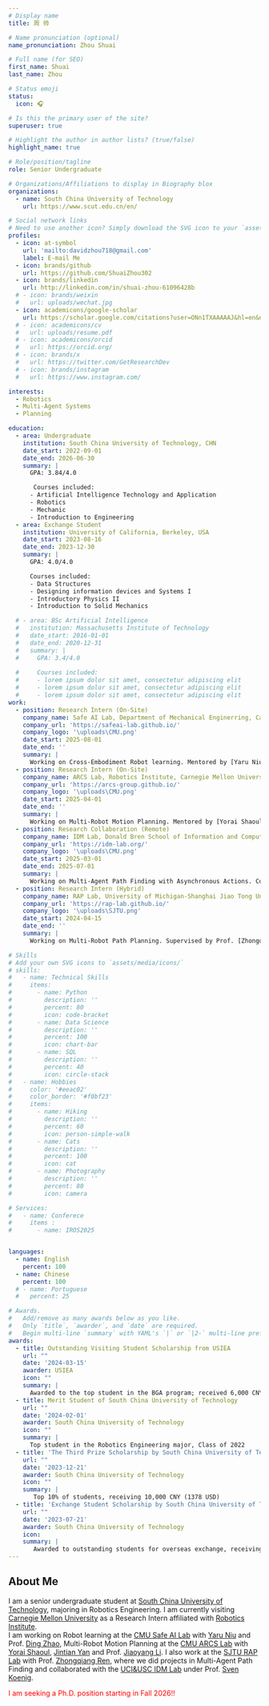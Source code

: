 ```yaml
---
# Display name
title: 周 帅

# Name pronunciation (optional)
name_pronunciation: Zhou Shuai

# Full name (for SEO)
first_name: Shuai
last_name: Zhou

# Status emoji
status: 
  icon: 🎧

# Is this the primary user of the site?
superuser: true

# Highlight the author in author lists? (true/false)
highlight_name: true

# Role/position/tagline
role: Senior Undergraduate

# Organizations/Affiliations to display in Biography blox
organizations:
  - name: South China University of Technology
    url: https://www.scut.edu.cn/en/

# Social network links
# Need to use another icon? Simply download the SVG icon to your `assets/media/icons/` folder.
profiles:
  - icon: at-symbol
    url: 'mailto:davidzhou718@gmail.com'
    label: E-mail Me
  - icon: brands/github
    url: https://github.com/ShuaiZhou302
  - icon: brands/linkedin
    url: http://linkedin.com/in/shuai-zhou-61096428b
  # - icon: brands/weixin
  #   url: uploads/wechat.jpg 
  - icon: academicons/google-scholar
    url: https://scholar.google.com/citations?user=ONn1TXAAAAAJ&hl=en&oi=sra   
  # - icon: academicons/cv
  #   url: uploads/resume.pdf   
  # - icon: academicons/orcid
  #   url: https://orcid.org/
  # - icon: brands/x
  #   url: https://twitter.com/GetResearchDev  
  # - icon: brands/instagram
  #   url: https://www.instagram.com/      

interests:
  - Robotics
  - Multi-Agent Systems
  - Planning

education:
  - area: Undergraduate
    institution: South China University of Technology, CHN
    date_start: 2022-09-01
    date_end: 2026-06-30
    summary: |
      GPA: 3.84/4.0 

       Courses included:
      - Artificial Intelligence Technology and Application
      - Robotics
      - Mechanic
      - Introduction to Engineering
  - area: Exchange Student
    institution: University of California, Berkeley, USA
    date_start: 2023-08-16
    date_end: 2023-12-30
    summary: |
      GPA: 4.0/4.0

      Courses included:
      - Data Structures
      - Designing information devices and Systems I
      - Introductory Physics II
      - Introduction to Solid Mechanics

  # - area: BSc Artificial Intelligence
  #   institution: Massachusetts Institute of Technology
  #   date_start: 2016-01-01
  #   date_end: 2020-12-31
  #   summary: |
  #     GPA: 3.4/4.0
      
  #     Courses included:
  #     - lorem ipsum dolor sit amet, consectetur adipiscing elit
  #     - lorem ipsum dolor sit amet, consectetur adipiscing elit
  #     - lorem ipsum dolor sit amet, consectetur adipiscing elit
work:
  - position: Research Intern (On-Site)
    company_name: Safe AI Lab, Department of Mechanical Enginerring, Carnegie Mellon University, USA
    company_url: 'https://safeai-lab.github.io/'
    company_logo: '\uploads\CMU.png'
    date_start: 2025-08-01
    date_end: ''
    summary: |
      Working on Cross-Embodiment Robot learning. Mentored by [Yaru Niu](https://yaruniu.com/) and Supervised by Prof. [Ding Zhao](https://www.meche.engineering.cmu.edu/directory/bios/zhao-ding.html).
  - position: Research Intern (On-Site)
    company_name: ARCS Lab, Robotics Institute, Carnegie Mellon University, USA
    company_url: 'https://arcs-group.github.io/'
    company_logo: '\uploads\CMU.png'
    date_start: 2025-04-01
    date_end: ''
    summary: |
      Working on Multi-Robot Motion Planning. Mentored by [Yorai Shaoul](https://yoraish.com/), [Jintian Yan](https://jingtianyan.github.io/) and Supervised by Prof. [Jiaoyang Li](https://jiaoyangli.me/).
  - position: Research Collaboration (Remote)
    company_name: IDM Lab, Donald Bren School of Information and Computer Science, University of California, Irvine, USA
    company_url: 'https://idm-lab.org/'
    company_logo: '\uploads\CMU.png'
    date_start: 2025-03-01
    date_end: 2025-07-01
    summary: |
      Working on Multi-Agent Path Finding with Asynchronous Actions. Collaborating with Prof. [Sven Koenig](https://idm-lab.org/) via RAP Lab.    
  - position: Research Intern (Hybrid)
    company_name: RAP Lab, University of Michigan-Shanghai Jiao Tong University Joint Institut, Shanghai Jiao Tong University, CHN
    company_url: 'https://rap-lab.github.io/'
    company_logo: '\uploads\SJTU.png'
    date_start: 2024-04-15
    date_end: ''
    summary: |
      Working on Multi-Robot Path Planning. Supervised by Prof. [Zhongqiang Ren](https://rap-lab.github.io/team/zren/).

# Skills
# Add your own SVG icons to `assets/media/icons/`
# skills:
#   - name: Technical Skills
#     items:
#       - name: Python
#         description: ''
#         percent: 80
#         icon: code-bracket
#       - name: Data Science
#         description: ''
#         percent: 100
#         icon: chart-bar
#       - name: SQL
#         description: ''
#         percent: 40
#         icon: circle-stack
#   - name: Hobbies
#     color: '#eeac02'
#     color_border: '#f0bf23'
#     items:
#       - name: Hiking
#         description: ''
#         percent: 60
#         icon: person-simple-walk
#       - name: Cats
#         description: ''
#         percent: 100
#         icon: cat
#       - name: Photography
#         description: ''
#         percent: 80
#         icon: camera

# Services:
#   - name: Conferece
#     items :
#       - name: IROS2025


languages:
  - name: English
    percent: 100
  - name: Chinese
    percent: 100
  # - name: Portuguese
  #   percent: 25

# Awards.
#   Add/remove as many awards below as you like.
#   Only `title`, `awarder`, and `date` are required.
#   Begin multi-line `summary` with YAML's `|` or `|2-` multi-line prefix and indent 2 spaces below.
awards:
  - title: Outstanding Visiting Student Scholarship from USIEA
    url: ""
    date: '2024-03-15'
    awarder: USIEA
    icon: ""
    summary: |
      Awarded to the top student in the BGA program; received 6,000 CNY (827 USD)
  - title: Merit Student of South China University of Technology
    url: ""
    date: '2024-02-01'
    awarder: South China University of Technology
    icon: ""
    summary: |
      Top student in the Robotics Engineering major, Class of 2022
  - title: 'The Third Prize Scholarship by South China University of Technology'
    url: ""
    date: '2023-12-21'
    awarder: South China University of Technology
    icon: ""
    summary: |
       Top 10% of students, receiving 10,000 CNY (1378 USD)
  - title: 'Exchange Student Scholarship by South China University of Technology'
    url: ""
    date: '2023-07-21'
    awarder: South China University of Technology
    icon: 
    summary: |
       Awarded to outstanding students for overseas exchange, receiving 40,000 CNY (5512 USD)
---
```


## About Me


I am a senior undergraduate student at [South China University of Technology](https://www.scut.edu.cn/en/), majoring in Robotics Engineering. I am currently visiting [Carnegie Mellon University](https://www.cmu.edu/) as a Research Intern affiliated with [Robotics Institute](https://www.ri.cmu.edu/). <br>
I am working on Robot learning at the [CMU Safe AI Lab](https://safeai-lab.github.io/) with [Yaru Niu](https://yaruniu.com/) and Prof. [Ding Zhao](https://www.meche.engineering.cmu.edu/directory/bios/zhao-ding.html), Multi-Robot Motion Planning at the [CMU ARCS Lab](https://arcs-group.github.io/) with [Yorai Shaoul](https://yoraish.com/), [Jintian Yan](https://jingtianyan.github.io/) and Prof. [Jiaoyang Li](https://jiaoyangli.me/). I also work at the [SJTU RAP Lab](https://rap-lab.github.io/) with Prof. [Zhongqiang Ren](https://rap-lab.github.io/team/zren/), where we did projects in Multi-Agent Path Finding and collaborated with the [UCI&USC IDM Lab](https://idm-lab.org/news.html) under Prof. [Sven Koenig](https://idm-lab.org/). <br>
<!-- I am working on Robot learning with My previous and ongoing research focuses on Multi-Robot Motion Planning, and I am working with [Yorai Shaoul](https://yoraish.com/), [Jingtian Yan](https://jingtianyan.github.io/) and Prof. [Jiaoyang Li](https://jiaoyangli.me/) at the [ARCS Lab](https://arcs-group.github.io/) of the Robotics Institute, Carnegie Mellon University. Additionally, I am also working with Dr. [Shizhe Zhao](https://eggeek.github.io/) and Prof. [Zhongqiang Ren](https://rap-lab.github.io/team/zren/) at the [RAP Lab](https://rap-lab.github.io/) of Shanghai Jiao Tong University, collaborating with Prof. [Sven Koenig](https://idm-lab.org/index.html) at the [IDM Lab](https://idm-lab.org/) of University of California, Irvine and University of Southern California. <br> -->
<font color="red"> I am seeking a Ph.D. position starting in Fall 2026!!</font> <br>
<!-- I am currently a visiting researcher at CMU's Pittsburgh campus. If you have any research ideas or ongoing work in multi-agent coordination/cooperation and are interested in potential collaboration, please feel free to reach out, I'd be happy to discuss opportunities to work together! -->
<!-- At present, I am a remote Research intern in RAP-lab, UM-SJTU JI, SJTU. Working on Multi agent path finding(MAPF) and its varients.  <br>
In addition to MAPF and Planning, I am also interested in other areas of Multi Agent System, Operations research, Optimization, Robotics. I believe that only by extensive study can my research horizons are not restricted. If you are willing to discuss with me about any topic related to robotics, please contact me directly.<br> -->
<!-- <font color="red">I am looking for a position for summer and autumn research in 2025!!</font> -->

